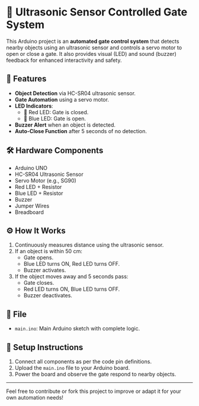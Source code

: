 # 🚦 Ultrasonic Sensor Controlled Gate System

This Arduino project is an **automated gate control system** that detects nearby objects using an ultrasonic sensor and controls a servo motor to open or close a gate. It also provides visual (LED) and sound (buzzer) feedback for enhanced interactivity and safety.

## 🔧 Features

- **Object Detection** via HC-SR04 ultrasonic sensor.
- **Gate Automation** using a servo motor.
- **LED Indicators**:
  - 🔴 Red LED: Gate is closed.
  - 🔵 Blue LED: Gate is open.
- **Buzzer Alert** when an object is detected.
- **Auto-Close Function** after 5 seconds of no detection.

## 🛠 Hardware Components

- Arduino UNO
- HC-SR04 Ultrasonic Sensor
- Servo Motor (e.g., SG90)
- Red LED + Resistor
- Blue LED + Resistor
- Buzzer
- Jumper Wires
- Breadboard

## ⚙️ How It Works

1. Continuously measures distance using the ultrasonic sensor.
2. If an object is within 50 cm:
   - Gate opens.
   - Blue LED turns ON, Red LED turns OFF.
   - Buzzer activates.
3. If the object moves away and 5 seconds pass:
   - Gate closes.
   - Red LED turns ON, Blue LED turns OFF.
   - Buzzer deactivates.

## 📁 File

- `main.ino`: Main Arduino sketch with complete logic.

## 🧰 Setup Instructions

1. Connect all components as per the code pin definitions.
2. Upload the `main.ino` file to your Arduino board.
3. Power the board and observe the gate respond to nearby objects.

---

Feel free to contribute or fork this project to improve or adapt it for your own automation needs!

